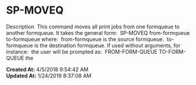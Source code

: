 # SP-MOVEQ

Description  This command moves all print jobs from one formqueue to another formqueue. It takes the general form:  SP-MOVEQ from-formqueue to-formqueue where:  from-formqueue is the source formqueue.  to-formqueue is the destination formqueue. If used without arguments, for instance:  the user will be prompted as:  FROM-FORM-QUEUE TO-FORM-QUEUE the  

**Created At:** 4/5/2018 9:54:42 AM  
**Updated At:** 1/24/2019 8:37:08 AM  

